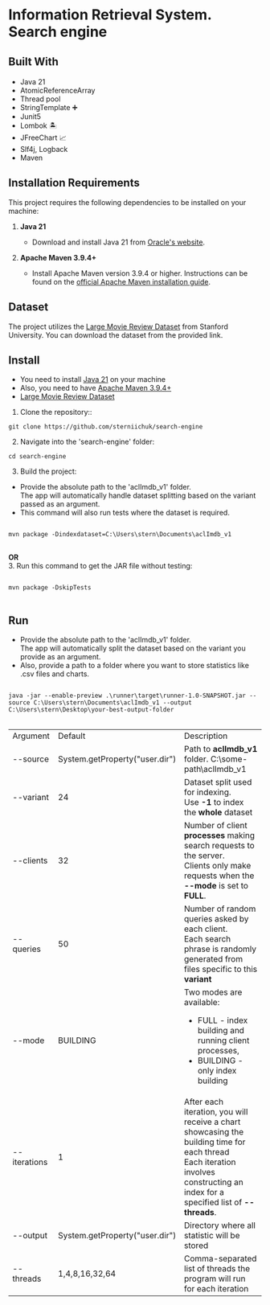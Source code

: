 # Information Retrieval System. Search engine

## Built With

- Java 21 <img src="https://cdn.jsdelivr.net/npm/programming-languages-logos/src/java/java.png" style="height: 1rem">
- AtomicReferenceArray
- Thread pool
- StringTemplate ➕
- Junit5
- Lombok 🏝️
- JFreeChart 📈
- Slf4j, Logback
- Maven

## Installation Requirements

This project requires the following dependencies to be installed on your machine:

1. **Java 21**
    - Download and install Java 21 from [Oracle's website](https://www.oracle.com/cis/java/technologies/downloads/#jdk21-linux).

2. **Apache Maven 3.9.4+**
    - Install Apache Maven version 3.9.4 or higher. Instructions can be found on the [official Apache Maven installation guide](https://maven.apache.org/install.html).

## Dataset
The project utilizes the [Large Movie Review Dataset](https://ai.stanford.edu/~amaas/data/sentiment/) from Stanford University. You can download the dataset from the provided link.

## Install

- You need to install [Java 21](https://www.oracle.com/cis/java/technologies/downloads/#jdk21-linux) on your machine
- Also, you need to have [Apache Maven 3.9.4+](https://maven.apache.org/install.html)
- [Large Movie Review Dataset](https://ai.stanford.edu/~amaas/data/sentiment/)

1. Clone the repository::

<pre>
<code>git clone https://github.com/sterniichuk/search-engine</code>
</pre>

2. Navigate into the 'search-engine' folder:

<pre>
<code>cd search-engine</code>
</pre>

3. Build the project:

- Provide the absolute path to the 'aclImdb_v1' folder.
<br>The app will automatically handle dataset splitting based on the variant passed as an argument.
- This command will also run tests where the dataset is required.
<pre>
<code>
mvn package -Dindexdataset=C:\Users\stern\Documents\aclImdb_v1
</code>
</pre>
<b>OR</b><br>
3. Run this command to get the JAR file without testing:
<pre>
<code>
mvn package -DskipTests
</code>
</pre>

## Run

- Provide the absolute path to the 'aclImdb_v1' folder. <br> The app will automatically split the dataset based on the variant you provide as an argument.
- Also, provide a path to a folder where you want to store statistics like .csv files and charts.
<pre>
<code>
java -jar --enable-preview .\runner\target\runner-1.0-SNAPSHOT.jar --source C:\Users\stern\Documents\aclImdb_v1 --output C:\Users\stern\Desktop\your-best-output-folder
</code>
</pre>

<table>
<tr>
    <td>Argument</td>
    <td>Default</td>
    <td>Description</td>
</tr>
<tr>
    <td>--source</td>
    <td>System.getProperty("user.dir")</td>
    <td>Path to <b>aclImdb_v1</b> folder. C:\some-path\aclImdb_v1</td>
</tr>
<tr>
    <td>--variant</td>
    <td>24</td>
    <td>Dataset split used for indexing.
<br> Use <b>-1</b>  to index the <b>whole</b> dataset</td>
</tr>
<tr>
    <td>--clients</td>
    <td>32</td>
    <td>Number of client <b>processes</b> making search requests to the server.
    <br> Clients only make requests when the <b>--mode</b> is set to <b>FULL</b>.
    </td>
</tr>
<tr>
    <td>--queries</td>
    <td>50</td>
    <td>Number of random queries asked by each client.
    <br>Each search phrase is randomly generated from files specific to this <b>variant</b></td>
</tr>
<tr>
    <td>--mode</td>
    <td>BUILDING</td>
    <td>Two modes are available:
    <ul>
        <li>
            FULL - index building and running client processes, 
        </li>
        <li>
            BUILDING - only index building
        </li>
    </ul>
</td>
</tr>
<tr>
    <td>--iterations</td>
    <td>1</td>
    <td>After each iteration, you will receive a chart showcasing the building time for each thread
    <br> Each iteration involves constructing an index for a specified list of <b>--threads</b>.
</td>
</tr>
<tr>
    <td>--output</td>
    <td>System.getProperty("user.dir")</td>
    <td>Directory where all statistic will be stored</td>
</tr>
<tr>
    <td>--threads</td>
    <td>1,4,8,16,32,64</td>
    <td>Comma-separated list of threads the program will run for each iteration</td>
</tr>
</table>